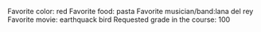 Favorite color: red
Favorite food: pasta
Favorite musician/band:lana del rey 
Favorite movie: earthquack bird
Requested grade in the course: 100
